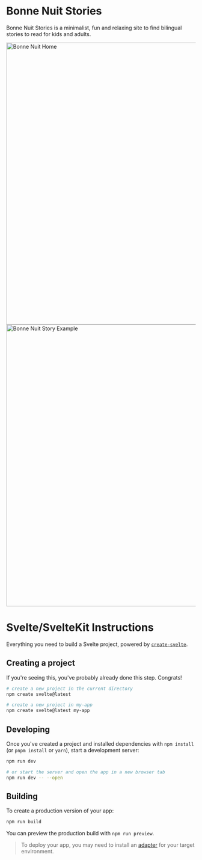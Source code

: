 # Bonne Nuit Stories

Bonne Nuit Stories is a minimalist, fun and relaxing site to find bilingual stories to read for kids and adults.

<img width="750" alt="Bonne Nuit Home" src="https://user-images.githubusercontent.com/44512205/219951207-7935a6ed-e7bd-4a6f-bf3d-87749352bc7d.png">
<img width="750" alt="Bonne Nuit Story Example" src="https://user-images.githubusercontent.com/44512205/219951208-0a6e1e8f-0a2d-4ad6-b958-6f164cc3522a.png">


# Svelte/SvelteKit Instructions

Everything you need to build a Svelte project, powered by [`create-svelte`](https://github.com/sveltejs/kit/tree/master/packages/create-svelte).

## Creating a project

If you're seeing this, you've probably already done this step. Congrats!

```bash
# create a new project in the current directory
npm create svelte@latest

# create a new project in my-app
npm create svelte@latest my-app
```

## Developing

Once you've created a project and installed dependencies with `npm install` (or `pnpm install` or `yarn`), start a development server:

```bash
npm run dev

# or start the server and open the app in a new browser tab
npm run dev -- --open
```

## Building

To create a production version of your app:

```bash
npm run build
```

You can preview the production build with `npm run preview`.

> To deploy your app, you may need to install an [adapter](https://kit.svelte.dev/docs/adapters) for your target environment.
